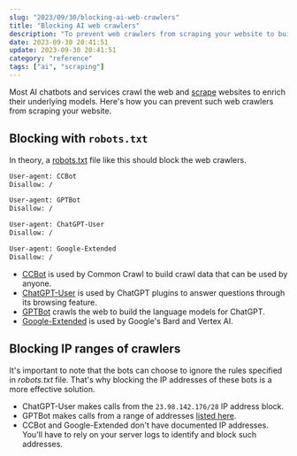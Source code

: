 ```yaml
---
slug: "2023/09/30/blocking-ai-web-crawlers"
title: "Blocking AI web crawlers"
description: "To prevent web crawlers from scraping your website to build AI models, you can take certain measures. You can disallow them through robots.txt and block their IP ranges."
date: 2023-09-30 20:41:51
update: 2023-09-30 20:41:51
category: "reference"
tags: ["ai", "scraping"]
---
```


Most AI chatbots and services crawl the web and [scrape](https://en.wikipedia.org/wiki/Web_scraping) websites to enrich their underlying models. Here's how you can prevent such web crawlers from scraping your website.

## Blocking with `robots.txt`

In theory, a [robots.txt](https://en.wikipedia.org/wiki/Robots.txt) file like this should block the web crawlers.

```robots.txt
User-agent: CCBot
Disallow: /

User-agent: GPTBot
Disallow: /

User-agent: ChatGPT-User
Disallow: /

User-agent: Google-Extended
Disallow: /
```

- [CCBot](https://commoncrawl.org/ccbot) is used by Common Crawl to build crawl data that can be used by anyone.
- [ChatGPT-User](https://platform.openai.com/docs/plugins/bot) is used by ChatGPT plugins to answer questions through its browsing feature.
- [GPTBot](https://platform.openai.com/docs/gptbot) crawls the web to build the language models for ChatGPT.
- [Google-Extended](https://developers.google.com/search/docs/crawling-indexing/overview-google-crawlers#google-extended) is used by Google's Bard and Vertex AI.

## Blocking IP ranges of crawlers

It's important to note that the bots can choose to ignore the rules specified in _robots.txt_ file. That's why blocking the IP addresses of these bots is a more effective solution.

- ChatGPT-User makes calls from the `23.98.142.176/28` IP address block.
- GPTBot makes calls from a range of addresses [listed here](https://openai.com/gptbot-ranges.txt).
- CCBot and Google-Extended don't have documented IP addresses. You'll have to rely on your server logs to identify and block such addresses.
